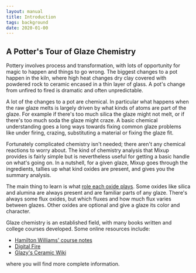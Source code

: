 ```yaml
---
layout: manual
title: Introduction
tags: background
date: 2020-01-00
---
```

## A Potter's Tour of Glaze Chemistry

Pottery involves process and transformation, 
with lots of opportunity for magic to happen and things to go wrong.
The biggest changes to a pot happen in the kiln, where high heat changes
dry clay covered with powdered rock to ceramic encased in a thin layer of glass. 
A pot's change from unfired to fired is dramatic and often unpredictable.

A lot of the changes to a pot are chemical.
In particular what happens when the raw glaze melts is largely driven by 
what kinds of atoms are part of the glaze. 
For example if there's too much silica the glaze might not melt, or
if there's too much soda the glaze might craze.
A basic chemical understanding goes
a long ways towards fixing common glaze problems like under firing, crazing, 
substituting a material or fixing the glaze fit. 

Fortunately complicated chemistry isn't needed; 
there aren't any chemical reactions to worry about.
The kind of chemistry analysis that Mixup provides is fairly simple but is 
nevertheless useful for getting a basic handle on what's going on. 
In a nutshell, for a given glaze, Mixup goes through the ingredients, tallies up 
what kind oxides are present, and gives you the summary analysis.

The main thing to learn is what [role each oxide plays](/manual/background/oxides). 
Some oxides like silica and alumina are always present and are familiar parts of any glaze.
There's always some flux oxides, but which fluxes and how much flux varies between glazes.
Other oxides are optional and give a glaze its color and character.

Glaze chemistry is an established field, 
with many books written and college courses developed.
Some online resources include:

- [Hamilton Williams' course notes](https://www.hamiltonwilliams.com/glaze-chemistry)
- [Digital Fire](https://digitalfire.com/glossary/glaze+chemistry)
- [Glazy's Ceramic Wiki](https://wiki.glazy.org/t/introduction-to-glaze-calculation/233)

where you will find more complete information. 

